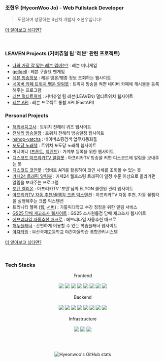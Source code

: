 <!--
![](https://github-readme-stats.vercel.app/api/top-langs/?username=dokdo2013&langs_count=8)
![](https://github-readme-stats.vercel.app/api?username=dokdo2013&show_icons=true)
-->

### 조현우 (HyeonWoo Jo) - Web Fullstack Developer
> 도전하며 성장하는 4년차 개발자 조현우입니다!

[더 알아보고 싶다면?][profile]

<br>

### LEAVEN Projects (커버츄얼 팀 '레븐' 관련 프로젝트)
- [나와 가장 잘 맞는 레븐 멤버는?](https://github.com/dokdo2013/leaven-minigame) : 레븐 미니게임
- [gellgell](https://github.com/dokdo2013/beadyo97-gellgell) : 레븐 구슬요 팬게임
- [레븐 방송정보](https://github.com/dokdo2013/leaven-onair) : 레븐 뱅온/뱅종 정보 조회하는 웹사이트
- [네이버 카페 트위치 뱅온 알림봇](https://github.com/dokdo2013/naver-cafe-twitch-alert) : 트위치 방송을 켜면 네이버 카페에 게시물을 등록해주는 프로그램
- [레븐 멀티트위치](https://github.com/dokdo2013/leaven-multi) : 커버츄얼 팀 레븐(LEAVEN) 멀티트위치 웹사이트
- [레븐 API](https://github.com/dokdo2013/leaven-api-temp) : 레븐 프로젝트 통합 API (FastAPI)

### Personal Projects
- [해리배치고사](https://github.com/dokdo2013/junharry-test-next) : 트위치 전해리 퀴즈 웹사이트
- [전해리 방송일정](https://github.com/dokdo2013/junharry) : 트위치 전해리 방송일정 웹사이트
- [nshop-yatcha](https://github.com/yatchacha/nshop-yatcha) : 네이버쇼핑검색 업무자동화툴
- [포도당 노래책](https://github.com/dokdo2013/music.c6h12o6.kr) : 트위치 포도당 노래책 웹사이트
- 머니머니 ([프론트](https://github.com/dokdo2013/moneymoney-front), [백엔드](https://github.com/dokdo2013/moneymoney-backend)) : 가계부 등록을 위한 웹사이트
- [디스코드 아프리카TV 알림봇](https://github.com/dokdo2013/discord-afreecatv-alert-bot) : 아프리카TV 방송을 켜면 디스코드에 알림을 보내주는 봇
- [디스코드 코인봇](https://github.com/dokdo2013/discord-coin-bot) : 업비트 API를 활용하여 코인 시세를 조회할 수 있는 봇
- [카페24 트래픽 알림봇](https://github.com/dokdo2013/cafe24_traffic_monitoring) : 카페24 웹호스팅 트래픽이 일정 수준 이상으로 올라가면 알림을 보내주는 프로그램
- [포텐 엘리온](https://github.com/dokdo2013/4ten_elyon) : 아프리카TV '포텐'님의 ELYON 클랜원 관리 웹사이트
- [아프리카TV 자동 추천/꿀잼각 크롬 익스텐션](https://github.com/dokdo2013/afreecatv_auto_up) : 아프리카TV 자동 추천, 자동 꿀잼각을 실행해주는 크롬 익스텐션
- 트리니티 헬퍼 ([웹](https://github.com/dokdo2013/trinity_helper_web), [서버](https://github.com/dokdo2013/trinity_helper_python)) : 가톨릭대학교 수강 정정을 위한 알림 서비스
- [GS25 담배 재고조사 웹사이트](https://github.com/dokdo2013/gs25-cigacheck) : GS25 소사원룸점 담배 재고조사 웹사이트
- [에브리타임 자동추천 매크로](https://github.com/dokdo2013/everytime-like-macro) : 에브리타임 자동추천 매크로
- [해누플래너](https://github.com/dokdo2013/haenu-planner-v1) : 간편하게 이용할 수 있는 학습플래너 웹사이트
- [야자타임](https://github.com/dokdo2013/Yajatime) : 부산국제고등학교 야간자율학습 통합관리시스템

[더 알아보고 싶다면?][work]

<br>

### Tech Stacks

<div align=center> 
  Frontend
  <br><br>
  <img src="https://img.shields.io/badge/react-61DAFB?style=for-the-badge&logo=react&logoColor=black"> 
  <img src="https://img.shields.io/badge/Chakra UI-319795?style=for-the-badge&logo=Chakra UI&logoColor=white"> 
  <img src="https://img.shields.io/badge/HTML-E34F26?style=for-the-badge&logo=HTML5&logoColor=white"> 
  <img src="https://img.shields.io/badge/CSS-1572B6?style=for-the-badge&logo=CSS3&logoColor=white"> 
  <img src="https://img.shields.io/badge/javascript-F7DF1E?style=for-the-badge&logo=javascript&logoColor=black"> 
  <img src="https://img.shields.io/badge/typescript-3178C6?style=for-the-badge&logo=typescript&logoColor=white"> 
  <img src="https://img.shields.io/badge/jQuery-0769AD?style=for-the-badge&logo=jQuery&logoColor=black"> 
  <img src="https://img.shields.io/badge/Bootstrap-7952B3?style=for-the-badge&logo=bootstrap&logoColor=white"> 
  <br><br>
  Backend
  <br><br>
  <img src="https://img.shields.io/badge/php-777BB4?style=for-the-badge&logo=php&logoColor=white"> 
  <img src="https://img.shields.io/badge/codeigniter-EF4223?style=for-the-badge&logo=codeigniter&logoColor=white"> 
  <img src="https://img.shields.io/badge/python-3776AB?style=for-the-badge&logo=python&logoColor=white"> 
  <img src="https://img.shields.io/badge/fastapi-009688?style=for-the-badge&logo=fastapi&logoColor=white"> 
  <img src="https://img.shields.io/badge/flask-000000?style=for-the-badge&logo=flask&logoColor=white"> 
  <img src="https://img.shields.io/badge/nestjs-E0234E?style=for-the-badge&logo=nestjs&logoColor=white"> 
  <img src="https://img.shields.io/badge/mysql-4479A1?style=for-the-badge&logo=mysql&logoColor=white"> 
  <img src="https://img.shields.io/badge/mariaDB-003545?style=for-the-badge&logo=mariaDB&logoColor=white"> 
  <br><br>
  Infrastructure
  <br><br>
  <img src="https://img.shields.io/badge/linux-FCC624?style=for-the-badge&logo=linux&logoColor=black"> 
  <img src="https://img.shields.io/badge/amazonaws-232F3E?style=for-the-badge&logo=amazonaws&logoColor=white"> 
  <img src="https://img.shields.io/badge/jenkins-D24939?style=for-the-badge&logo=jenkins&logoColor=white"> 
</div>


<br><br>

<div align="center">

![Hyeonwoo's GitHub stats](https://github-readme-stats.vercel.app/api?username=dokdo2013&count_private=true&show_icons=true&theme=dracula)

</div>

[work]: <https://github.com/dokdo2013/dokdo2013/blob/main/WORKS.md>
[profile]: <https://github.com/dokdo2013/dokdo2013/blob/main/PROFILE.md>
